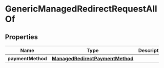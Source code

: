 

# GenericManagedRedirectRequestAllOf

## Properties

Name | Type | Description | Notes
------------ | ------------- | ------------- | -------------
**paymentMethod** | [**ManagedRedirectPaymentMethod**](ManagedRedirectPaymentMethod.md) |  |  [optional]



